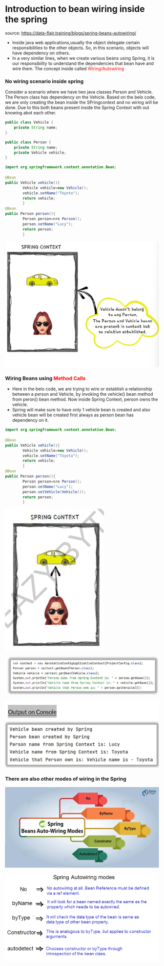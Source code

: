 # Introduction to bean wiring inside the spring

source: https://data-flair.training/blogs/spring-beans-autowiring/

- Inside java web applications,usually the object delegate certain responsibilities to the other objects.
  So, in this scenario, objects will have dependency on others.
- In a very similar lines, when we create various beans using Spring, it is our responsibility to understand
  the dependencies that bean have and wire them. The concept inside called
  <span style="color:red"> Wiring/Autowiring</span>

### No wiring scenario inside spring

<p>Consider a scenario where we have two java classes Person and Vehicle. The Person class has dependency on
the Vehicle. Based on the belo code, we are only creating the bean inside the SPringcontext
and no wiring will be done. Due to this both beans present inside the Spring Context
with out knowing abot each other. 
</p>

````java
public class Vehicle {
    private String name;
}
````

````java
public class Person {
    private String name;
    private Vehicle vehicle;
}
````

````java
import org.springframework.context.annotation.Bean;

@Bean
public Vehicle vehicle(){
        Vehicle vehicle=new Vehicle();
        vehicle.setName("Toyota");
        return vehicle;
        }
@Bean
public Person person(){
        Person person=nre Person();
        person.setName("Lucy");
        return person;
        }
````

![img_2.png](img_2.png)

### Wiring Beans using <span style="color:red">Method Calls</span>

- Here in the belo code, we are trying to wire or establish a relationship between a person and Vehicle, by invoking the
  vehicle() bean method from peron() bean method. Now inside Spring Context, person owns the vehicle.
- Spring will make sure to have only 1 vehicle bean is created and also vehicle bean will be created first always as
  person bean has dependency on it.

````java
import org.springframework.context.annotation.Bean;

@Bean
public Vehicle vehicle(){
        Vehicle vehicle=new Vehicle();
        vehicle.setName("Toyota");
        return vehicle;
        }
@Bean
public Person person(){
        Person person=nre Person();
        person.setName("Lucy");
        person.setVehicle(Vehicle());
        return person;
        }
````
![img_3.png](img_3.png)
<!-- Remve this image with code -->
![img_4.png](img_4.png)
<!-- Remve this image with code -->
![img_5.png](img_5.png)

### There are also other modes of wiring in the Spring 

![img_1.png](img_1.png)

![img.png](img.png)